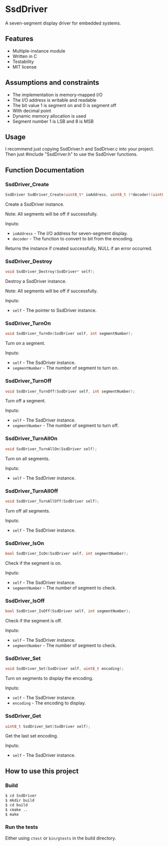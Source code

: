 # SsdDriver

A seven-segment display driver for embedded systems.

## Features

- Multiple-instance module
- Written in C
- Testability
- MIT license

## Assumptions and constraints

- The implementation is memory-mapped I/O
- The I/O address is writable and readable
- The bit value 1 is segment on and 0 is segment off
- With decimal point
- Dynamic memory allocation is used
- Segment number 1 is LSB and 8 is MSB

## Usage

I recommend just copying SsdDriver.h and SsdDriver.c into your project.
Then just #include "SsdDriver.h" to use the SsdDriver functions.

## Function Documentation

### SsdDriver_Create

```C
SsdDriver SsdDriver_Create(uint8_t* ioAddress, uint8_t (*decoder)(uint8_t));
```

Create a SsdDriver instance.

Note: All segments will be off if successfully.

Inputs:

- `ioAddress` - The I/O address for seven-segment display.
- `decoder` - The function to convert to bit from the encoding.

Returns the instance if created successfully, NULL if an error occurred.

### SsdDriver_Destroy

```C
void SsdDriver_Destroy(SsdDriver* self);
```

Destroy a SsdDriver instance.

Note: All segments will be off if successfully.

Inputs:

- `self` - The pointer to SsdDriver instance.

### SsdDriver_TurnOn

```C
void SsdDriver_TurnOn(SsdDriver self, int segmentNumber);
```

Turn on a segment.

Inputs:

- `self` - The SsdDriver instance.
- `segmentNumber` - The number of segment to turn on.

### SsdDriver_TurnOff

```C
void SsdDriver_TurnOff(SsdDriver self, int segmentNumber);
```

Turn off a segment.

Inputs:

- `self` - The SsdDriver instance.
- `segmentNumber` - The number of segment to turn off.

### SsdDriver_TurnAllOn

```C
void SsdDriver_TurnAllOn(SsdDriver self);
```

Turn on all segments.

Inputs:

- `self` - The SsdDriver instance.

### SsdDriver_TurnAllOff

```C
void SsdDriver_TurnAllOff(SsdDriver self);
```

Turn off all segments.

Inputs:

- `self` - The SsdDriver instance.

### SsdDriver_IsOn

```C
bool SsdDriver_IsOn(SsdDriver self, int segmentNumber);
```

Check if the segment is on.

Inputs:

- `self` - The SsdDriver instance.
- `segmentNumber` - The number of segment to check.

### SsdDriver_IsOff

```C
bool SsdDriver_IsOff(SsdDriver self, int segmentNumber);
```

Check if the segment is off.

Inputs:

- `self` - The SsdDriver instance.
- `segmentNumber` - The number of segment to check.

### SsdDriver_Set

```C
void SsdDriver_Set(SsdDriver self, uint8_t encoding);
```

Turn on segments to display the encoding.

Inputs:

- `self` - The SsdDriver instance.
- `encoding` - The encoding to display.

### SsdDriver_Get

```C
uint8_t SsdDriver_Get(SsdDriver self);
```

Get the last set encoding.

Inputs:

- `self` - The SsdDriver instance.

## How to use this project

### Build

```bash
$ cd SsdDriver
$ mkdir build
$ cd build
$ cmake ..
$ make
```

### Run the tests

Either using `ctest` or `bin/gtests` in the build directory.
